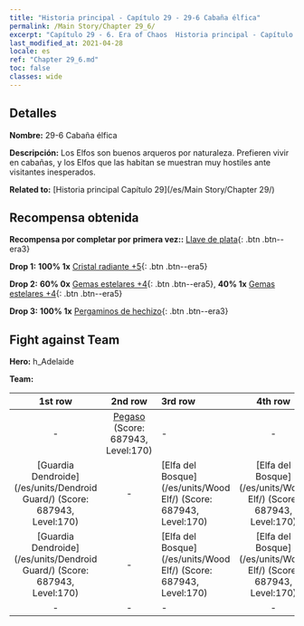 ```yaml
---
title: "Historia principal - Capítulo 29 - 29-6 Cabaña élfica"
permalink: /Main Story/Chapter 29_6/
excerpt: "Capítulo 29 - 6. Era of Chaos  Historia principal - Capítulo 29_6. 29-6 Cabaña élfica"
last_modified_at: 2021-04-28
locale: es
ref: "Chapter 29_6.md"
toc: false
classes: wide
---
```


## Detalles

 **Nombre:** 29-6 Cabaña élfica

 **Descripción:** Los Elfos son buenos arqueros por naturaleza. Prefieren vivir en cabañas, y los Elfos que las habitan se muestran muy hostiles ante visitantes inesperados.

 **Related to:** [Historia principal Capítulo 29](/es/Main Story/Chapter 29/)

## Recompensa obtenida

 **Recompensa por completar por primera vez::** [Llave de plata](/ItemsES/con_693/){: .btn .btn--era3}

 **Drop 1:** **100% 1x** [Cristal radiante +5](/ItemsES/mat_101/){: .btn .btn--era5}

 **Drop 2:** **60% 0x** [Gemas estelares +4](/ItemsES/mat_93/){: .btn .btn--era5}, **40% 1x** [Gemas estelares +4](/ItemsES/mat_93/){: .btn .btn--era5}

 **Drop 3:** **100% 1x** [Pergaminos de hechizo](/ItemsES/con_694/){: .btn .btn--era3}


## Fight against Team
 **Hero:** h_Adelaide

 **Team:**


  | 1st row | 2nd row | 3rd row | 4th row |
  |:----:|:----:|:----|:----:|
  | - | [Pegaso](/es/units/Pegasus/) (Score: 687943, Level:170)  | - | - |
  | [Guardia Dendroide](/es/units/Dendroid Guard/) (Score: 687943, Level:170)  | - | [Elfa del Bosque](/es/units/Wood Elf/) (Score: 687943, Level:170)  | [Elfa del Bosque](/es/units/Wood Elf/) (Score: 687943, Level:170)  |
  | [Guardia Dendroide](/es/units/Dendroid Guard/) (Score: 687943, Level:170)  | - | [Elfa del Bosque](/es/units/Wood Elf/) (Score: 687943, Level:170)  | [Elfa del Bosque](/es/units/Wood Elf/) (Score: 687943, Level:170)  |
  | - | - | - | - |


